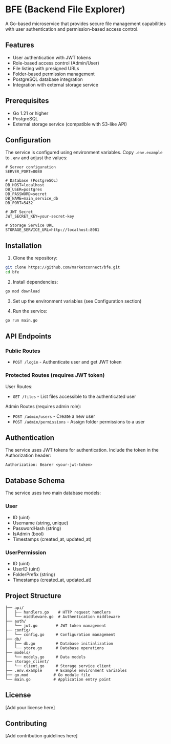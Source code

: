 # BFE (Backend File Explorer)

A Go-based microservice that provides secure file management capabilities with user authentication and permission-based access control.

## Features

- User authentication with JWT tokens
- Role-based access control (Admin/User)
- File listing with presigned URLs
- Folder-based permission management
- PostgreSQL database integration
- Integration with external storage service

## Prerequisites

- Go 1.21 or higher
- PostgreSQL
- External storage service (compatible with S3-like API)

## Configuration

The service is configured using environment variables. Copy `.env.example` to `.env` and adjust the values:

```env
# Server configuration
SERVER_PORT=8080

# Database (PostgreSQL)
DB_HOST=localhost
DB_USER=postgres
DB_PASSWORD=secret
DB_NAME=main_service_db
DB_PORT=5432

# JWT Secret
JWT_SECRET_KEY=your-secret-key

# Storage Service URL
STORAGE_SERVICE_URL=http://localhost:8081
```

## Installation

1. Clone the repository:
```bash
git clone https://github.com/marketconnect/bfe.git
cd bfe
```

2. Install dependencies:
```bash
go mod download
```

3. Set up the environment variables (see Configuration section)

4. Run the service:
```bash
go run main.go
```

## API Endpoints

### Public Routes

- `POST /login` - Authenticate user and get JWT token

### Protected Routes (requires JWT token)

User Routes:
- `GET /files` - List files accessible to the authenticated user

Admin Routes (requires admin role):
- `POST /admin/users` - Create a new user
- `POST /admin/permissions` - Assign folder permissions to a user

## Authentication

The service uses JWT tokens for authentication. Include the token in the Authorization header:

```
Authorization: Bearer <your-jwt-token>
```

## Database Schema

The service uses two main database models:

### User
- ID (uint)
- Username (string, unique)
- PasswordHash (string)
- IsAdmin (bool)
- Timestamps (created_at, updated_at)

### UserPermission
- ID (uint)
- UserID (uint)
- FolderPrefix (string)
- Timestamps (created_at, updated_at)

## Project Structure

```
├── api/
│   ├── handlers.go    # HTTP request handlers
│   └── middleware.go  # Authentication middleware
├── auth/
│   └── jwt.go        # JWT token management
├── config/
│   └── config.go     # Configuration management
├── db/
│   ├── db.go         # Database initialization
│   └── store.go      # Database operations
├── models/
│   └── models.go     # Data models
├── storage_client/
│   └── client.go     # Storage service client
├── .env.example      # Example environment variables
├── go.mod           # Go module file
└── main.go          # Application entry point
```

## License

[Add your license here]

## Contributing

[Add contribution guidelines here]
